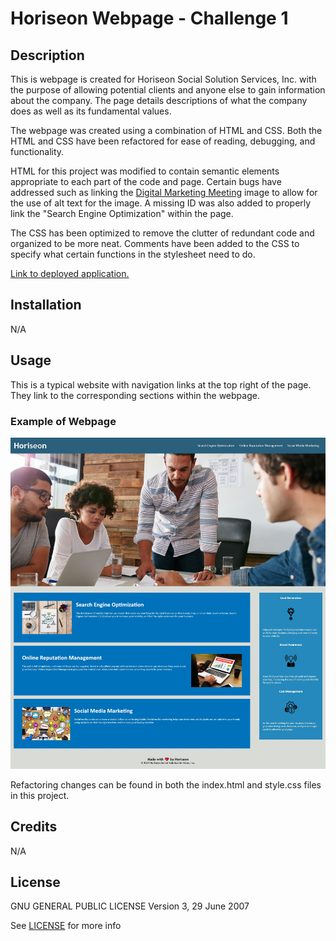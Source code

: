 # Horiseon Webpage - Challenge 1

## Description

This is webpage is created for Horiseon Social Solution Services, Inc. with the purpose of allowing potential clients and anyone else to gain information about the company. The page details descriptions of what the company does as well as its fundamental values.

The webpage was created using a combination of HTML and CSS. Both the HTML and CSS have been refactored for ease of reading, debugging, and functionality.

HTML for this project was modified to contain semantic elements appropriate to each part of the code and page. Certain bugs have addressed such as linking the [Digital Marketing Meeting](assets/images/digital-marketing-meeting.png) image to allow for the use of alt text for the image. A missing ID was also added to properly link the "Search Engine Optimization" within the page.

The CSS has been optimized to remove the clutter of redundant code and organized to be more neat. Comments have been added to the CSS to specify what certain functions in the stylesheet need to do.

[Link to deployed application.](https://excervantes.github.io/horiseon-webpage-challenge-1/)

## Installation

N/A

## Usage

This is a typical website with navigation links at the top right of the page. They link to the corresponding sections within the webpage.

### Example of Webpage
![Website Screenshot](assets/images/horiseonscreenshot.jpg)

Refactoring changes can be found in both the index.html and style.css files in this project.

## Credits
N/A

## License

GNU GENERAL PUBLIC LICENSE
Version 3, 29 June 2007

See [LICENSE](LICENSE) for more info
